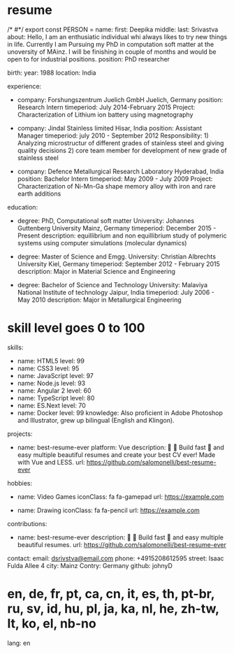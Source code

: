 # resume
/* #*/ export const PERSON = 
name:
  first: Deepika
  middle:
  last: Srivastva
about: Hello, I am an enthusiatic individual whi always likes to try new things in life. Currently I am Pursuing my PhD in computation soft matter at the unoversity of MAinz. I will be finishing in couple of months and would be open to for industrial positions.
position: PhD researcher

birth:
  year: 1988
  location: India

experience:
- company: Forshungszentrum Juelich GmbH Juelich, Germany
  position: Research Intern
  timeperiod: July 2014-February 2015
  Project: Characterization of Lithium ion battery using magnetography

- company: Jindal Stainless limited Hisar, India
  position: Assistant Manager
  timeperiod: july 2010 - September 2012
  Responsibility: 1) Analyzing microstructur of different grades of stainless steel and giving quality decisions
                  2) core team member for development of new grade of stainless steel 

- company: Defence Metallurgical Research Laboratory Hyderabad, India
  position: Bachelor Intern
  timeperiod: May 2009 - July 2009
  Project: Characterization of Ni-Mn-Ga shape memory alloy with iron and rare earth additions

education:
- degree: PhD, Computational soft matter
  University: Johannes Guttenberg University Mainz, Germany
  timeperiod: December 2015 - Present
  description: equillibrium and non equillibrium study of polymeric systems using computer simulations (molecular dynamics)
 

- degree: Master of Science and Emgg.
  University: Christian Albrechts University Kiel, Germany
  timeperiod: September 2012 - February 2015
  description: Major in Material Science and Engineering
  
  
- degree: Bachelor of Science and Technology
  University: Malaviya National Institute of technology Jaipur, India
  timeperiod: July 2006 - May 2010
  description: Major in Metallurgical Engineering

# skill level goes 0 to 100
skills:
- name: HTML5
  level: 99
- name: CSS3
  level: 95
- name: JavaScript
  level: 97
- name: Node.js
  level: 93
- name: Angular 2
  level: 60
- name: TypeScript
  level: 80
- name: ES.Next
  level: 70
- name: Docker
  level: 99
knowledge: Also proficient in Adobe Photoshop and Illustrator, grew up bilingual
  (English and Klingon).

projects:
- name: best-resume-ever
  platform: Vue
  description: 👔 💼 Build fast 🚀 and easy multiple beautiful resumes and create your best CV ever! Made with Vue and LESS.
  url: https://github.com/salomonelli/best-resume-ever

hobbies:
- name: Video Games
  iconClass: fa fa-gamepad
  url: https://example.com

- name: Drawing
  iconClass: fa fa-pencil
  url: https://example.com

contributions:
- name: best-resume-ever
  description: 👔 💼 Build fast 🚀 and easy multiple beautiful resumes.
  url: https://github.com/salomonelli/best-resume-ever

contact:
  email: dsrivstva@email.com
  phone: +4915208612595
  street: Isaac Fulda Allee 4
  city: Mainz
  Contry: Germany
  github: johnyD
# en, de, fr, pt, ca, cn, it, es, th, pt-br, ru, sv, id, hu, pl, ja, ka, nl, he, zh-tw, lt, ko, el, nb-no
lang: en
